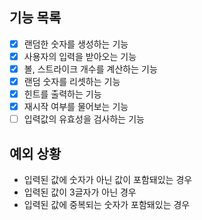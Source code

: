 ## 기능 목록

- [x] 랜덤한 숫자를 생성하는 기능
- [x] 사용자의 입력을 받아오는 기능
- [x] 볼, 스트라이크 개수를 계산하는 기능
- [x] 랜덤 숫자를 리셋하는 기능
- [x] 힌트를 출력하는 기능
- [x] 재시작 여부를 물어보는 기능
- [ ] 입력값의 유효성을 검사하는 기능

## 예외 상황

- 입력된 값에 숫자가 아닌 값이 포함돼있는 경우
- 입력된 값이 3글자가 아닌 경우
- 입력된 값에 중복되는 숫자가 포함돼있는 경우
